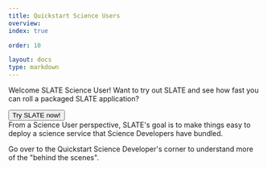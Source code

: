 ```yaml
---
title: Quickstart Science Users
overview: 
index: true

order: 10

layout: docs
type: markdown
---
```


Welcome SLATE Science User!  Want to try out SLATE and see how fast you can roll a packaged SLATE application?

<div id="doc-call" class="container-fluid doc-call-container ">
    <div class="row doc-call-row">
        <div class="col-md-10 nofloat center-block">
            <div class="col-sm-9 text-center nofloat center-block">
                <a href="https://sandbox.slateci.io:5000"><button class="btn btn-slate">Try SLATE now!</button></a>    
            </div>
        </div>
    </div>
</div>
From a Science User perspective, SLATE's goal is to make things easy to deploy a science service that Science Developers have bundled.  

Go over to the Quickstart Science Developer's corner to understand more of the "behind  the scenes".
